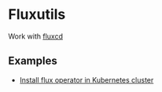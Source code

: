 # Fluxutils

Work with [fluxcd](https://fluxcd.io)

## Examples

* [Install flux operator in Kubernetes cluster]()